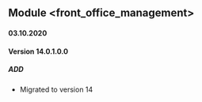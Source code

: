 ## Module <front_office_management>

#### 03.10.2020
#### Version 14.0.1.0.0
##### ADD
- Migrated to version 14
